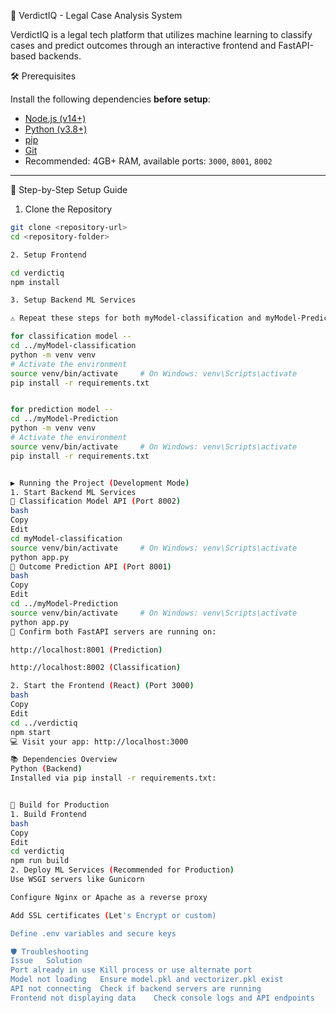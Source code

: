 📘 VerdictIQ - Legal Case Analysis System

VerdictIQ is a legal tech platform that utilizes machine learning to classify cases and predict outcomes through an interactive frontend and FastAPI-based backends.


🛠️ Prerequisites

Install the following dependencies **before setup**:

- [Node.js (v14+)](https://nodejs.org/)
- [Python (v3.8+)](https://www.python.org/)
- [pip](https://pip.pypa.io/)
- [Git](https://git-scm.com/)
- Recommended: 4GB+ RAM, available ports: `3000`, `8001`, `8002`

---

🔧 Step-by-Step Setup Guide

1. Clone the Repository

```bash
git clone <repository-url>
cd <repository-folder>

2. Setup Frontend 

cd verdictiq
npm install

3. Setup Backend ML Services

⚠️ Repeat these steps for both myModel-classification and myModel-Prediction

for classification model -- 
cd ../myModel-classification
python -m venv venv
# Activate the environment
source venv/bin/activate     # On Windows: venv\Scripts\activate
pip install -r requirements.txt


for prediction model -- 
cd ../myModel-Prediction
python -m venv venv
# Activate the environment
source venv/bin/activate     # On Windows: venv\Scripts\activate
pip install -r requirements.txt


▶️ Running the Project (Development Mode)
1. Start Backend ML Services
🔹 Classification Model API (Port 8002)
bash
Copy
Edit
cd myModel-classification
source venv/bin/activate     # On Windows: venv\Scripts\activate
python app.py
🔹 Outcome Prediction API (Port 8001)
bash
Copy
Edit
cd ../myModel-Prediction
source venv/bin/activate     # On Windows: venv\Scripts\activate
python app.py
🔄 Confirm both FastAPI servers are running on:

http://localhost:8001 (Prediction)

http://localhost:8002 (Classification)

2. Start the Frontend (React) (Port 3000)
bash
Copy
Edit
cd ../verdictiq
npm start
💻 Visit your app: http://localhost:3000

📚 Dependencies Overview
Python (Backend)
Installed via pip install -r requirements.txt:


🚀 Build for Production
1. Build Frontend
bash
Copy
Edit
cd verdictiq
npm run build
2. Deploy ML Services (Recommended for Production)
Use WSGI servers like Gunicorn

Configure Nginx or Apache as a reverse proxy

Add SSL certificates (Let's Encrypt or custom)

Define .env variables and secure keys

🛡️ Troubleshooting
Issue	Solution
Port already in use	Kill process or use alternate port
Model not loading	Ensure model.pkl and vectorizer.pkl exist
API not connecting	Check if backend servers are running
Frontend not displaying data	Check console logs and API endpoints



